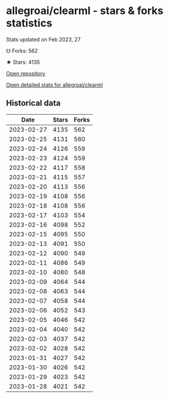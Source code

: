 # allegroai/clearml - stars & forks statistics

Stats updated on Feb 2023, 27

☋ Forks: 562

★ Stars: 4135

[Open repository](https://github.com/allegroai/clearml)

[Open detailed stats for allegroai/clearml](https://reviewgithub.com/rep/allegroai/clearml)

## Historical data
| Date | Stars | Forks |
|------|-------|-------|
| 2023-02-27 | 4135 | 562 | 
| 2023-02-25 | 4131 | 560 | 
| 2023-02-24 | 4126 | 559 | 
| 2023-02-23 | 4124 | 559 | 
| 2023-02-22 | 4117 | 558 | 
| 2023-02-21 | 4115 | 557 | 
| 2023-02-20 | 4113 | 556 | 
| 2023-02-19 | 4108 | 556 | 
| 2023-02-18 | 4108 | 556 | 
| 2023-02-17 | 4103 | 554 | 
| 2023-02-16 | 4098 | 552 | 
| 2023-02-15 | 4095 | 550 | 
| 2023-02-13 | 4091 | 550 | 
| 2023-02-12 | 4090 | 549 | 
| 2023-02-11 | 4086 | 549 | 
| 2023-02-10 | 4080 | 548 | 
| 2023-02-09 | 4064 | 544 | 
| 2023-02-08 | 4063 | 544 | 
| 2023-02-07 | 4058 | 544 | 
| 2023-02-06 | 4052 | 543 | 
| 2023-02-05 | 4046 | 542 | 
| 2023-02-04 | 4040 | 542 | 
| 2023-02-03 | 4037 | 542 | 
| 2023-02-02 | 4028 | 542 | 
| 2023-01-31 | 4027 | 542 | 
| 2023-01-30 | 4026 | 542 | 
| 2023-01-29 | 4023 | 542 | 
| 2023-01-28 | 4021 | 542 | 

